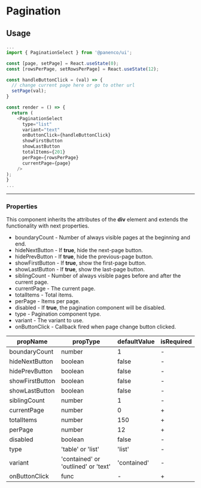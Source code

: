 # Pagination

## Usage

```js
...
import { PaginationSelect } from '@panenco/ui';

const [page, setPage] = React.useState(0);
const [rowsPerPage, setRowsPerPage] = React.useState(12);

const handleButtonClick = (val) => {
  // change current page here or go to other url
  setPage(val);
}

const render = () => {
  return (
    <PaginationSelect
      type="list"
      variant="text"
      onButtonClick={handleButtonClick}
      showFirstButton
      showLastButton
      totalItems={201}
      perPage={rowsPerPage}
      currentPage={page}
    />
);
}
...
```

---

### Properties

This component inherits the attributes of the **div** element and extends the functionality with next properties.

- boundaryCount - Number of always visible pages at the beginning and end.
- hideNextButton - If **true**, hide the next-page button.
- hidePrevButton - If **true**, hide the previous-page button.
- showFirstButton - If **true**, show the first-page button.
- showLastButton - If **true**, show the last-page button.
- siblingCount - Number of always visible pages before and after the current page.
- currentPage - The current page.
- totalItems - Total items.
- perPage - Items per page.
- disabled - If **true**, the pagination component will be disabled.
- type - Pagination component type.
- variant - The variant to use.
- onButtonClick - Callback fired when page change button clicked.

| propName        | propType                            | defaultValue | isRequired |
| --------------- | ----------------------------------- | ------------ | ---------- |
| boundaryCount   | number                              | 1            | -          |
| hideNextButton  | boolean                             | false        | -          |
| hidePrevButton  | boolean                             | false        | -          |
| showFirstButton | boolean                             | false        | -          |
| showLastButton  | boolean                             | false        | -          |
| siblingCount    | number                              | 1            | -          |
| currentPage     | number                              | 0            | +          |
| totalItems      | number                              | 150          | +          |
| perPage         | number                              | 12           | +          |
| disabled        | boolean                             | false        | -          |
| type            | 'table' or 'list'                   | 'list'       | -          |
| variant         | 'contained' or 'outlined' or 'text' | 'contained'  | -          |
| onButtonClick   | func                                | -            | +          |
